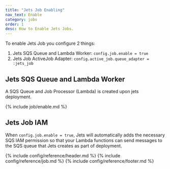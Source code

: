 ```yaml
---
title: "Jets Job Enabling"
nav_text: Enable
category: jobs
order: 1
desc: How to Enable Jets Jobs.
---
```


To enable Jets Job you configure 2 things:

1. Jets SQS Queue and Lambda Worker: `config.job.enable = true`
2. Jets Job ActiveJob Adapter: `config.active_job.queue_adapter = :jets_job`

## Jets SQS Queue and Lambda Worker

A SQS Queue and Job Processor (Lambda) is created upon jets deployment.

{% include job/enable.md %}

## Jets Job IAM

When `config.job.enable = true`, Jets will automatically adds the necessary SQS IAM permission so that your Lambda functions can send messages to the SQS queue that Jets creates as part of deployment.

{% include config/reference/header.md %}
{% include config/reference/job.md %}
{% include config/reference/footer.md %}
